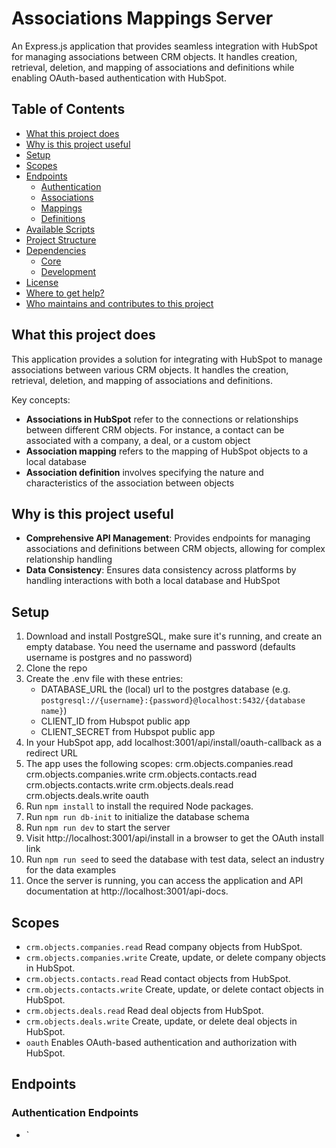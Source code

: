 # Associations Mappings Server

An Express.js application that provides seamless integration with HubSpot for managing associations between CRM objects. It handles creation, retrieval, deletion, and mapping of associations and definitions while enabling OAuth-based authentication with HubSpot.

## Table of Contents
- [What this project does](#what-this-project-does)
- [Why is this project useful](#why-is-this-project-useful)
- [Setup](#setup)
- [Scopes](#scopes)
- [Endpoints](#endpoints)
  - [Authentication](#authentication)
  - [Associations](#associations)
  - [Mappings](#mappings)
  - [Definitions](#definitions)
- [Available Scripts](#available-scripts)
- [Project Structure](#project-structure)
- [Dependencies](#dependencies)
  - [Core](#core)
  - [Development](#development)
- [License](#license)
- [Where to get help?](#where-to-get-help)
- [Who maintains and contributes to this project](#who-maintains-and-contributes-to-this-project)

## What this project does

This application provides a solution for integrating with HubSpot to manage associations between various CRM objects. It handles the creation, retrieval, deletion, and mapping of associations and definitions.

Key concepts:
- **Associations in HubSpot** refer to the connections or relationships between different CRM objects. For instance, a contact can be associated with a company, a deal, or a custom object
- **Association mapping** refers to the mapping of HubSpot objects to a local database
- **Association definition** involves specifying the nature and characteristics of the association between objects

## Why is this project useful

- **Comprehensive API Management**: Provides endpoints for managing associations and definitions between CRM objects, allowing for complex relationship handling
- **Data Consistency**: Ensures data consistency across platforms by handling interactions with both a local database and HubSpot

## Setup

1. Download and install PostgreSQL, make sure it's running, and create an empty database. You need the username and password (defaults username is postgres and no password)
2. Clone the repo
3. Create the .env file with these entries:
   - DATABASE_URL the (local) url to the postgres database (e.g. `postgresql://{username}:{password}@localhost:5432/{database name}`)
   - CLIENT_ID from Hubspot public app
   - CLIENT_SECRET from Hubspot public app
4. In your HubSpot app, add localhost:3001/api/install/oauth-callback as a redirect URL
5. The app uses the following scopes: crm.objects.companies.read crm.objects.companies.write crm.objects.contacts.read crm.objects.contacts.write crm.objects.deals.read crm.objects.deals.write oauth
6. Run `npm install` to install the required Node packages.
7. Run `npm run db-init` to initialize the database schema
8. Run `npm run dev` to start the server
9. Visit http://localhost:3001/api/install in a browser to get the OAuth install link
10. Run `npm run seed` to seed the database with test data, select an industry for the data examples
11. Once the server is running, you can access the application and API documentation at http://localhost:3001/api-docs.

## Scopes

- `crm.objects.companies.read` Read company objects from HubSpot.
- `crm.objects.companies.write` Create, update, or delete company objects in HubSpot.
- `crm.objects.contacts.read` Read contact objects from HubSpot.
- `crm.objects.contacts.write` Create, update, or delete contact objects in HubSpot.
- `crm.objects.deals.read` Read deal objects from HubSpot.
- `crm.objects.deals.write` Create, update, or delete deal objects in HubSpot.
- `oauth` Enables OAuth-based authentication and authorization with HubSpot.


## Endpoints

### Authentication Endpoints
- `
